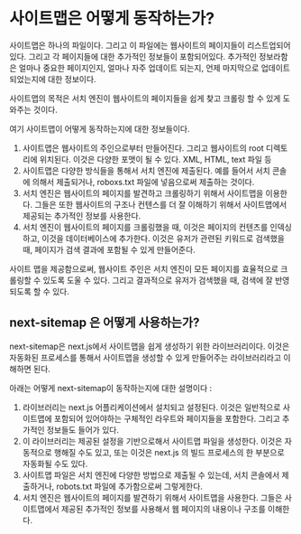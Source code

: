 # 사이트맵은 어떻게 동작하는가? 

사이트맵은 하나의 파일이다. 그리고 이 파일에는 웹사이트의 페이지들이 리스트업되어있다. 
그리고 각 페이지들에 대한 추가적인 정보들이 포함되어있다. 추가적인 정보라함은 얼마나 중요한 페이지인지, 얼마나 자주 업데이트 되는지, 언제 마지막으로 업데이트되었는지에 대한 정보이다. 

사이트맵의 목적은 서치 엔진이 웹사이트의 페이지들을 쉽게 찾고 크롤링 할 수 있게 도와주는 것이다.  

여기 사이트맵이 어떻게 동작하는지에 대한 정보들이다. 

1. 사이트맵은 웹사이트의 주인으로부터 만들어진다. 그리고 웹사이트의 root 디렉토리에 위치된다. 이것은 다양한 포맷이 될 수 있다. XML, HTML, text 파일 등 
2. 사이트맵은 다양한 방식들을 통해서 서치 엔진에 제출된다. 예를 들어서 서치 콘솔에 의해서 제출되거나, roboxs.txt 파일에 넣음으로써 제출하는 것이다. 
3. 서치 엔진은 웹사이트의 페이지를 발견하고 크롤링하기 위해서 사이트맵을 이용한다. 그들은 또한 웹사이트의 구조나 컨텐스를 더 잘 이해하기 위해서 사이트맵에서 제공되는 추가적인 정보를 사용한다. 
4. 서치 엔진이 웹사이트의 페이지를 크롤링했을 때, 이것은 페이지의 컨텐츠를 인덱싱하고, 이것을 데이터베이스에 추가한다. 이것은 유저가 관련된 키워드로 검색했을 때, 페이지가 검색 결과에 포함될 수 있게 만들어준다.

사이트 맵을 제공함으로써, 웹사이트 주인은 서치 엔진이 모든 페이지를 효율적으로 크롤링할 수 있도록 도울 수 있다. 그리고 결과적으로 유저가 검색했을 때, 검색에 잘 반영되도록 할 수 있다. 



## next-sitemap 은 어떻게 사용하는가? 

next-sitemap은 next.js에서 사이트맵을 쉽게 생성하기 위한 라이브러리이다. 이것은 자동화된 프로세스를 통해서 사이트맵을 생성할 수 있게 만들어주는 라이브러리라고 이해하면 된다. 

아래는 어떻게 next-sitemap이 동작하는지에 대한 설명이다 : 
1. 라이브러리는 next.js 어플리케이션에서 설치되고 설정된다. 이것은 일반적으로 사이트맵에 포함되어 있어야하는 구체적인 라우트와 페이지들을 포함한다. 그리고 추가적인 정보들도 들어가 있다. 
2. 이 라이브러리는 제공된 설정을 기반으로해서 사이트맵 파일을 생성한다. 이것은 자동적으로 행해질 수도 있고, 또는 이것은 next.js 의 빌드 프로세스의 한 부분으로 자동화될 수도 있다. 
3. 사이트맵 파일은 서치 엔진에 다양한 방법으로 제출될 수 있는데, 서치 콘솔에서 제출하거나, robots.txt 파일에 추가함으로써 그렇게한다. 
4. 서치 엔진은 웹사이트의 페이지를 발견하기 위해서 사이트맵을 사용한다. 그들은 사이트맵에서 제공된 추가적인 정보를 사용해서 웹 페이지의 내용이나 구조를 이해한다. 


